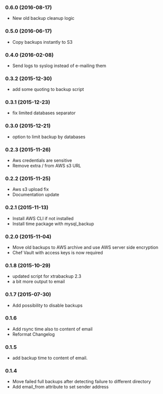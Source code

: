 ### 0.6.0 (2016-08-17)
- New old backup cleanup logic

### 0.5.0 (2016-06-17)
- Copy backups instantly to S3

### 0.4.0 (2016-02-08)
- Send logs to syslog instead of e-mailing them

### 0.3.2 (2015-12-30)
- add some quoting to backup script

### 0.3.1 (2015-12-23)
- fix limited databases separator

### 0.3.0 (2015-12-21)
- option to limit backup by databases

### 0.2.3 (2015-11-26)
- Aws credentials are sensitive
- Remove extra / from AWS s3 URL

### 0.2.2 (2015-11-25)
- Aws s3 upload fix
- Documentation update

### 0.2.1 (2015-11-13)
- Install AWS CLI if not installed
- Install time package with mysql_backup

### 0.2.0 (2015-11-04)
- Move old backups to AWS archive and use AWS server side encryption
- Chef Vault with access keys is now required

### 0.1.8 (2015-10-29)

- updated script for xtrabackup 2.3
- a bit more output to email

### 0.1.7 (2015-07-30)

- Add possibility to disable backups

### 0.1.6

- Add rsync time also to content of email
- Reformat Changelog

### 0.1.5

- add backup time to content of email.

### 0.1.4

- Move failed full backups after detecting failure to different directory
- Add email_from attribute to set sender address
